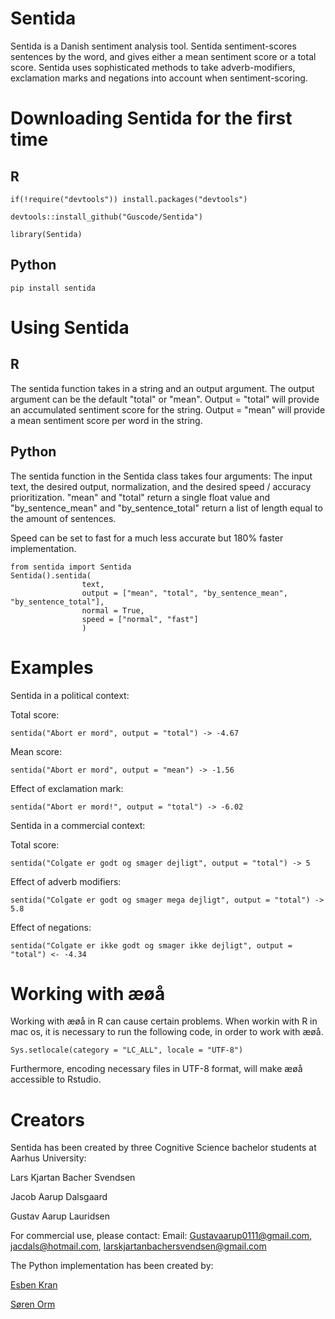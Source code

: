 # Sentida
Sentida is a Danish sentiment analysis tool. Sentida sentiment-scores sentences by the word, and gives either a mean sentiment score or a total score. Sentida uses sophisticated methods to take adverb-modifiers, exclamation marks and negations into account when sentiment-scoring.

# Downloading Sentida for the first time
## R

```
if(!require("devtools")) install.packages("devtools")

devtools::install_github("Guscode/Sentida")

library(Sentida)
```

## Python

```
pip install sentida
```

# Using Sentida
## R

The sentida function takes in a string and an output argument. The output argument can be the default "total" or "mean".
Output = "total" will provide an accumulated sentiment score for the string.
Output = "mean" will provide a mean sentiment score per word in the string.

## Python


The sentida function in the Sentida class takes four arguments: The input text, the desired output, normalization, and the desired speed / accuracy prioritization. "mean" and "total" return a single float value and "by_sentence_mean" and "by_sentence_total" return a list of length equal to the amount of sentences.

Speed can be set to fast for a much less accurate but 180% faster implementation.

```
from sentida import Sentida
Sentida().sentida(
                text,
                output = ["mean", "total", "by_sentence_mean", "by_sentence_total"],
                normal = True,
                speed = ["normal", "fast"]
                )
```

# Examples

Sentida in a political context:

Total score:

```sentida("Abort er mord", output = "total") -> -4.67```

Mean score:

```sentida("Abort er mord", output = "mean") -> -1.56```

Effect of exclamation mark:

```sentida("Abort er mord!", output = "total") -> -6.02```



Sentida in a commercial context:

Total score:

```sentida("Colgate er godt og smager dejligt", output = "total") -> 5```

Effect of adverb modifiers:

```sentida("Colgate er godt og smager mega dejligt", output = "total") -> 5.8```

Effect of negations:

```sentida("Colgate er ikke godt og smager ikke dejligt", output = "total") <- -4.34```



# Working with æøå

Working with æøå in R can cause certain problems.
When workin with R in mac os, it is necessary to run the following code, in order to work with æøå.


```Sys.setlocale(category = "LC_ALL", locale = "UTF-8") ```


Furthermore, encoding necessary files in UTF-8 format, will make æøå accessible to Rstudio.

# Creators
Sentida has been created by three Cognitive Science bachelor students at Aarhus University:

Lars Kjartan Bacher Svendsen

Jacob Aarup Dalsgaard

Gustav Aarup Lauridsen

For commercial use, please contact:
Email: Gustavaarup0111@gmail.com, jacdals@hotmail.com, larskjartanbachersvendsen@gmail.com

The Python implementation has been created by:

[Esben Kran](https://github.com/esbenkc)

[Søren Orm](https://github.com/sorenorm)
